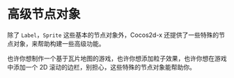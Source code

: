 # 高级节点对象

除了 `Label`，`Sprite` 这些基本的节点对象外，Cocos2d-x 还提供了一些特殊的节点对象，来帮助构建一些高级功能。

也许你想制作一个基于瓦片地图的游戏，也许你想添加粒子效果，也许你想在游戏中添加一个 2D 滚动的边栏，别担心，这些特殊的节点对象能帮助你。
